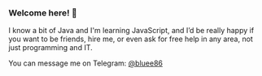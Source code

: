 ### Welcome here! 👋

I know a bit of Java and I'm learning JavaScript, and I’d be really happy if you want to be friends, hire me, or even ask for free help in any area, not just programming and IT.

You can message me on Telegram: [@bluee86](https://t.me/bluee86)
